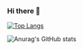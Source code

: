 ### Hi there 👋

[![Top Langs](https://github-readme-stats.vercel.app/api/top-langs/?username=aniketagnihotri&hide=prs,issues,contribs&layout=compact&theme=radical)](https://github.com/anuraghazra/github-readme-stats)

![Anurag's GitHub stats](https://github-readme-stats.vercel.app/api?username=aniketagnihotri&count_private=true&show_icons=true&theme=radical)
